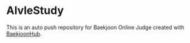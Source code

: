 # AIvleStudy
This is an auto push repository for Baekjoon Online Judge created with [BaekjoonHub](https://github.com/BaekjoonHub/BaekjoonHub).

